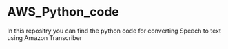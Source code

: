 # AWS_Python_code
In this repositry you can find the python code for converting Speech to text using Amazon Transcriber
